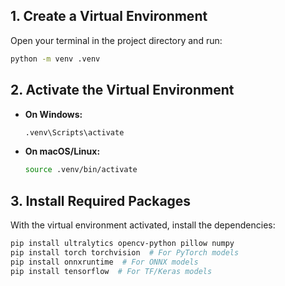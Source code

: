 
## 1. Create a Virtual Environment

Open your terminal in the project directory and run:

```bash
python -m venv .venv
```

## 2. Activate the Virtual Environment

- **On Windows:**
  ```bash
  .venv\Scripts\activate
  ```

- **On macOS/Linux:**
  ```bash
  source .venv/bin/activate
  ```

## 3. Install Required Packages

With the virtual environment activated, install the dependencies:

```bash
pip install ultralytics opencv-python pillow numpy
pip install torch torchvision  # For PyTorch models
pip install onnxruntime  # For ONNX models
pip install tensorflow  # For TF/Keras models
```
